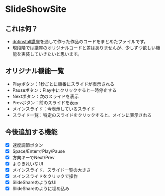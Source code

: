 # SlideShowSite

## これは何？
- [dotinstall講座](https://dotinstall.com/lessons/slideshow_js_v3)を通して作った作品のコードをまとめたファイルです。
- 現段階では講座のオリジナルコードと差はありませんが、少しずつ欲しい機能を実装していきたいと思います。

## オリジナル機能一覧
- Playボタン：1秒ごとに順番にスライドが表示される
- Pauseボタン：Play中にクリックすると一時停止する
- Nextボタン：次のスライドを表示
- Prevボタン：前のスライドを表示
- メインスライド：今表示しているスライド
- スライド一覧：特定のスライドをクリックすると、メインに表示される

## 今後追加する機能
- [x] 速度調節ボタン
- [x] Space/EnterでPlay/Pause
- [x] 方向キーでNext/Prev
- [x] よりきれいなUI
- [x] メインスライド、スライド一覧の大きさ
- [x] メインスライドをクリックで操作
- [x] SlideShareのようなUI
- [x] SlideShareのように埋め込み

